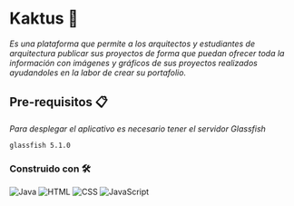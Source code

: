 # Kaktus 🌵

_Es una plataforma que permite a los arquitectos y estudiantes de arquitectura publicar sus proyectos de forma que puedan ofrecer toda la información con imágenes y gráficos de sus proyectos realizados ayudandoles en la labor de crear su portafolio._

## Pre-requisitos 📋

_Para desplegar el aplicativo es necesario tener el servidor Glassfish_

```
glassfish 5.1.0
```
### Construido con 🛠️


<img alt="Java" src="https://img.shields.io/badge/Java-007396.svg?logo=java&logoColor=white">
<img alt="HTML" src="https://img.shields.io/badge/HTML-E34F26.svg?logo=html5&logoColor=white">
<img alt="CSS" src="https://img.shields.io/badge/CSS-1572B6.svg?logo=css3&logoColor=white">
<img alt="JavaScript" src="https://img.shields.io/badge/JavaScript-F7DF1E.svg?logo=javascript&logoColor=black">

